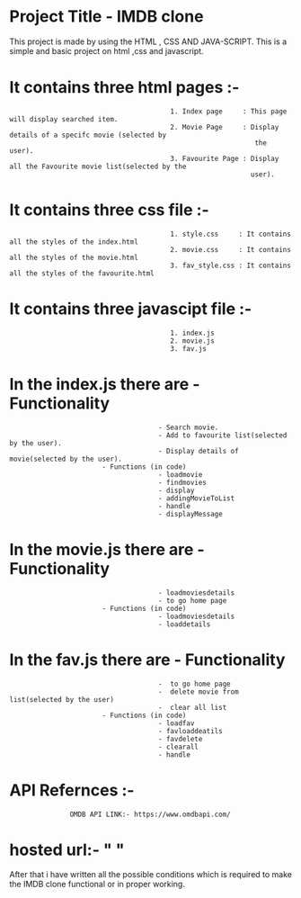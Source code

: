 # Project Title -   IMDB clone   

This project is made by  using the HTML , CSS AND JAVA-SCRIPT.
This is a simple and basic project on html ,css and javascript.

# It contains three html pages :-
                                            1. Index page     : This page will display searched item.
                                            2. Movie Page     : Display details of a specifc movie (selected by  
                                                                 the user).
                                            3. Favourite Page : Display all the Favourite movie list(selected by the  
                                                                user).

# It contains three css file  :-
                                            1. style.css     : It contains all the styles of the index.html
                                            2. movie.css     : It contains all the styles of the movie.html
                                            3. fav_style.css : It contains all the styles of the favourite.html
# It contains three javascipt file  :-
                                            1. index.js
                                            2. movie.js
                                            3. fav.js
# In the index.js there are - Functionality
                                         - Search movie.
                                         - Add to favourite list(selected by the user).
                                         - Display details of movie(selected by the user). 
                           - Functions (in code)
	                                     - loadmovie 
                                         - findmovies 
                                         - display
                                         - addingMovieToList
                                         - handle
                                         - displayMessage
# In the movie.js there are - Functionality
                                         - loadmoviesdetails
                                         - to go home page
                           - Functions (in code)
	                                     - loadmoviesdetails 
                                         - loaddetails
# In the fav.js there are - Functionality
                                         -  to go home page
                                         -  delete movie from list(selected by the user)
                                         -  clear all list
                           - Functions (in code)
                                         - loadfav
                                         - favloaddeatils
	                                     - favdelete 
                                         - clearall
                                         - handle
# API Refernces :-
                   OMDB API LINK:- https://www.omdbapi.com/
                                                               
# hosted url:- "  "
After that i have written all the possible conditions which is required to make the IMDB clone functional or in proper working.

                            

